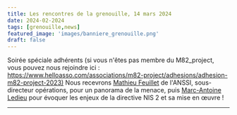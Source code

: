 ```yaml
---
title: Les rencontres de la grenouille, 14 mars 2024
date: 2024-02-2024
tags: [grenouille,news]
featured_image: 'images/banniere_grenouille.png'
draft: false
---
```


Soirée spéciale adhérents (si vous n'êtes pas membre du M82_project, vous pouvez nous rejoindre ici : <https://www.helloasso.com/associations/m82-project/adhesions/adhesion-m82-project-2023)>
Nous recevrons [Mathieu Feuillet](https://www.linkedin.com/in/mathieufeuillet/) de l'ANSSI, sous-directeur opérations, pour un panorama de la menace,
puis [Marc-Antoine Ledieu](https://www.linkedin.com/in/marc-antoine-ledieu-a040917/) pour évoquer les enjeux de la directive NIS 2 et sa mise en œuvre !

---
